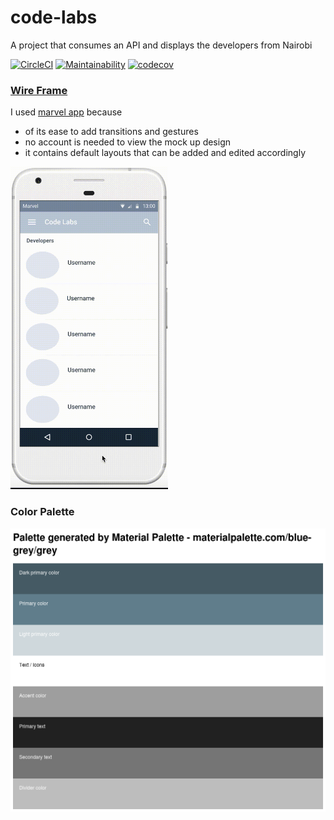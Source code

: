 # code-labs
A project that consumes an API and displays the developers from Nairobi


[![CircleCI](https://circleci.com/gh/Opio-Emmanuel-Omona/code-labs.svg?style=svg)](https://circleci.com/gh/Opio-Emmanuel-Omona/code-labs)
[![Maintainability](https://api.codeclimate.com/v1/badges/e497254dfa16211fbd48/maintainability)](https://codeclimate.com/github/Opio-Emmanuel-Omona/code-labs/maintainability)
[![codecov](https://codecov.io/gh/Opio-Emmanuel-Omona/code-labs/branch/develop/graph/badge.svg)](https://codecov.io/gh/Opio-Emmanuel-Omona/code-labs)


### [Wire Frame](https://marvelapp.com/b6098ja/screen/54563142)
I used [marvel app](https://marvelapp.com/) because
* of its ease to add transitions and gestures
* no account is needed to view the mock up design
* it contains default layouts that can be added and edited accordingly

<img src="wireframes/wireframe.gif" height="50%" width="50%" />


### Color Palette
![color palette](app/src/main/res/drawable/palette.png)
